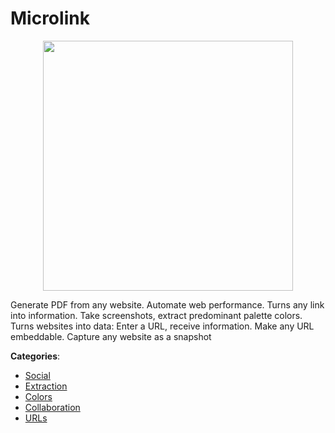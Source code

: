 # Microlink
<p align="center">
    <img width="400" src="https://raw.githubusercontent.com/apis-list/apis-list/apis/microlink/logo_256x256.png" />
</p>

Generate PDF from any website. Automate web performance. Turns any link into information.  Take screenshots, extract predominant palette colors. Turns websites into data: Enter a URL, receive information. Make any URL embeddable. Capture any website as a snapshot



**Categories**:
- [Social](https://github.com/apis-list/apis-list#social)
- [Extraction](https://github.com/apis-list/apis-list#extraction)
- [Colors](https://github.com/apis-list/apis-list#colors)
- [Collaboration](https://github.com/apis-list/apis-list#collaboration)
- [URLs](https://github.com/apis-list/apis-list#urls)




